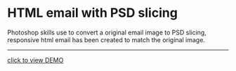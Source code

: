 # HTML email with PSD slicing
Photoshop skills use to convert a original email image to PSD slicing, responsive html email has been created to match the original image.
<hr />
<a href="https://emmmag.github.io/html-email-with-PSD-slicing/" target="_blank">click to view DEMO</a>
